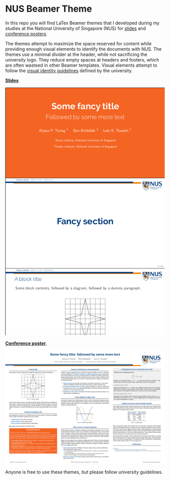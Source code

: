 # NUS Beamer Theme

In this repo you will find LaTex Beamer themes that I developed during my studies at the National University of Singapore (NUS) for [slides](./slides.pdf) and [conference posters](./poster.pdf). 

The themes attempt to maximize the space reserved for content while providing enough visual elements to identify the documents with NUS. The themes use a minimal divider at the header, while not sacrificing the university logo. They reduce empty spaces at headers and footers, which are often wasteed in other Beamer templates.  Visual elements attempt to follow the [visual identity guidelines](https://nus.edu.sg/identity/guidelines/corporate-colours) defined by the university.

[**Slides**](./slides.pdf)

![Slides](./slides-thumb.png)

[**Conference poster**](./poster.pdf). 

![Poster](./poster-thumb.png)

Anyone is free to use these themes, but please follow university guidelines.
